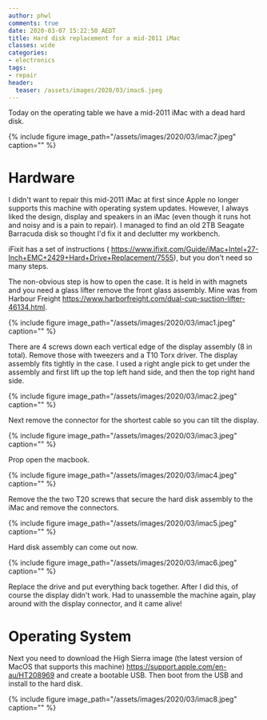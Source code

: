 ```yaml
---
author: phwl
comments: true
date: 2020-03-07 15:22:50 AEDT
title: Hard disk replacement for a mid-2011 iMac
classes: wide
categories:
- electronics
tags:
- repair
header:
  teaser: /assets/images/2020/03/imac6.jpeg
---
```


Today on the operating table we have a mid-2011 iMac with a dead hard disk.

{% include figure image_path="/assets/images/2020/03/imac7.jpeg" caption="" %}


<!-- more -->

# Hardware

I didn't want to repair this mid-2011 iMac at first since Apple no
longer supports this machine with operating system updates. However,
I always liked the design, display and speakers in an iMac (even
though it runs hot and noisy and is a pain to repair). I managed
to find an old 2TB Seagate Barracuda disk so thought I'd fix it 
and declutter my workbench.

iFixit has a set of instructions (
<https://www.ifixit.com/Guide/iMac+Intel+27-Inch+EMC+2429+Hard+Drive+Replacement/7555>),
but you don't need so many steps.

The non-obvious step is how to open the case. It is held in with magnets
and you need a glass lifter remove the front glass assembly. Mine was from
Harbour Freight <https://www.harborfreight.com/dual-cup-suction-lifter-46134.html>. 


{% include figure image_path="/assets/images/2020/03/imac1.jpeg" caption="" %}

There are 4 screws down each vertical edge of the display assembly
(8 in total). Remove those with tweezers and a T10 Torx driver.
The display assembly fits tightly in the case. I used a right
angle pick to get under the assembly and first lift up the top left
hand side, and then the top right hand side.

{% include figure image_path="/assets/images/2020/03/imac2.jpeg" caption="" %}

Next remove the connector for the shortest cable so you can tilt the display.

{% include figure image_path="/assets/images/2020/03/imac3.jpeg" caption="" %}

Prop open the macbook.

{% include figure image_path="/assets/images/2020/03/imac4.jpeg" caption="" %}

Remove the the two 
T20 screws that secure the hard disk assembly to the iMac and remove
the connectors.

{% include figure image_path="/assets/images/2020/03/imac5.jpeg" caption="" %}

Hard disk assembly can come out now.

{% include figure image_path="/assets/images/2020/03/imac6.jpeg" caption="" %}

Replace the drive and put everything back together.  After I did
this, of course the display didn't work. Had to unassemble the
machine again, play around with the display connector, and it
came alive!

# Operating System
Next you need to download the High Sierra image (the latest version
of MacOS that supports this machine) <https://support.apple.com/en-au/HT208969>
and create a bootable USB. Then boot from the USB and install to the hard disk. 

{% include figure image_path="/assets/images/2020/03/imac8.jpeg" caption="" %}

